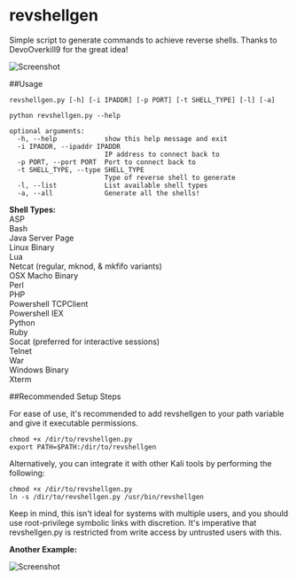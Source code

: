 # revshellgen
Simple script to generate commands to achieve reverse shells. Thanks to DevoOverkill9 for the great idea!

![Screenshot](https://user-images.githubusercontent.com/45709553/54481816-b75ff180-4807-11e9-84db-17aadd39799c.PNG)

##Usage

```
revshellgen.py [-h] [-i IPADDR] [-p PORT] [-t SHELL_TYPE] [-l] [-a]

python revshellgen.py --help

optional arguments:
  -h, --help            show this help message and exit
  -i IPADDR, --ipaddr IPADDR
                        IP address to connect back to
  -p PORT, --port PORT  Port to connect back to
  -t SHELL_TYPE, --type SHELL_TYPE
                        Type of reverse shell to generate
  -l, --list            List available shell types
  -a, --all             Generate all the shells!
```

**Shell Types:**<br/>
ASP<br/>
Bash<br/>
Java Server Page<br/>
Linux Binary<br/>
Lua<br/>
Netcat (regular, mknod, & mkfifo variants)<br/>
OSX Macho Binary<br/>
Perl<br/>
PHP<br/>
Powershell TCPClient<br/>
Powershell IEX<br/>
Python<br/>
Ruby<br/>
Socat (preferred for interactive sessions)<br/>
Telnet<br/>
War<br/>
Windows Binary<br/>
Xterm<br/>

##Recommended Setup Steps

For ease of use, it's recommended to add revshellgen to your path variable and give it executable permissions. 

```
chmod +x /dir/to/revshellgen.py
export PATH=$PATH:/dir/to/revshellgen
```

Alternatively, you can integrate it with other Kali tools by performing the following:

```
chmod +x /dir/to/revshellgen.py
ln -s /dir/to/revshellgen.py /usr/bin/revshellgen
```

Keep in mind, this isn't ideal for systems with multiple users, and you should use root-privilege symbolic links with discretion. It's imperative that revshellgen.py is restricted from write access by untrusted users with this. 

**Another Example:**

![Screenshot](https://user-images.githubusercontent.com/45709553/54481815-b5962e00-4807-11e9-84a1-80c7901452c7.PNG)
